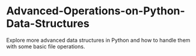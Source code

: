 # Advanced-Operations-on-Python-Data-Structures
Explore more advanced data structures in Python and how to handle them with some basic file operations.
